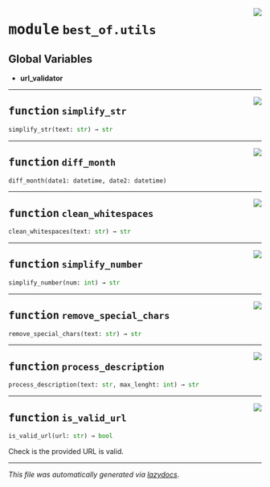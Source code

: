 <!-- markdownlint-disable -->

<a href="https://github.com/best-of-lists/best-of-generator/blob/main/src/best_of/utils.py#L0"><img align="right" style="float:right;" src="https://img.shields.io/badge/-source-cccccc?style=flat-square"></a>

# <kbd>module</kbd> `best_of.utils`




**Global Variables**
---------------
- **url_validator**

---

<a href="https://github.com/best-of-lists/best-of-generator/blob/main/src/best_of/utils.py#L6"><img align="right" style="float:right;" src="https://img.shields.io/badge/-source-cccccc?style=flat-square"></a>

## <kbd>function</kbd> `simplify_str`

```python
simplify_str(text: str) → str
```






---

<a href="https://github.com/best-of-lists/best-of-generator/blob/main/src/best_of/utils.py#L10"><img align="right" style="float:right;" src="https://img.shields.io/badge/-source-cccccc?style=flat-square"></a>

## <kbd>function</kbd> `diff_month`

```python
diff_month(date1: datetime, date2: datetime)
```






---

<a href="https://github.com/best-of-lists/best-of-generator/blob/main/src/best_of/utils.py#L14"><img align="right" style="float:right;" src="https://img.shields.io/badge/-source-cccccc?style=flat-square"></a>

## <kbd>function</kbd> `clean_whitespaces`

```python
clean_whitespaces(text: str) → str
```






---

<a href="https://github.com/best-of-lists/best-of-generator/blob/main/src/best_of/utils.py#L18"><img align="right" style="float:right;" src="https://img.shields.io/badge/-source-cccccc?style=flat-square"></a>

## <kbd>function</kbd> `simplify_number`

```python
simplify_number(num: int) → str
```






---

<a href="https://github.com/best-of-lists/best-of-generator/blob/main/src/best_of/utils.py#L30"><img align="right" style="float:right;" src="https://img.shields.io/badge/-source-cccccc?style=flat-square"></a>

## <kbd>function</kbd> `remove_special_chars`

```python
remove_special_chars(text: str) → str
```






---

<a href="https://github.com/best-of-lists/best-of-generator/blob/main/src/best_of/utils.py#L34"><img align="right" style="float:right;" src="https://img.shields.io/badge/-source-cccccc?style=flat-square"></a>

## <kbd>function</kbd> `process_description`

```python
process_description(text: str, max_lenght: int) → str
```






---

<a href="https://github.com/best-of-lists/best-of-generator/blob/main/src/best_of/utils.py#L67"><img align="right" style="float:right;" src="https://img.shields.io/badge/-source-cccccc?style=flat-square"></a>

## <kbd>function</kbd> `is_valid_url`

```python
is_valid_url(url: str) → bool
```

Check is the provided URL is valid. 




---

_This file was automatically generated via [lazydocs](https://github.com/ml-tooling/lazydocs)._
